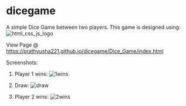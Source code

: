 # dicegame
A simple Dice Game between two players.
This game is designed using:
![html_css_js_logo](https://user-images.githubusercontent.com/65334227/184535309-e3d9d43d-179e-4a88-bdea-182eb4a1ab26.png)

View Page @ https://prathyusha221.github.io/dicegame/Dice_Game/index.html

Screenshots:

1. Player 1 wins:
![1wins](https://user-images.githubusercontent.com/65334227/184535345-cdb46301-7636-4794-9d37-9d2e4bc1ac45.png)

2. Draw:
![draw](https://user-images.githubusercontent.com/65334227/184535353-2f082b99-325b-4780-882b-a44cc4603780.png)

3. Player 2 wins:
![2wins](https://user-images.githubusercontent.com/65334227/184535366-5c910214-b647-4590-8921-ba7dfad9166c.png)
